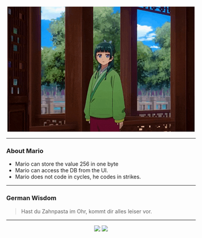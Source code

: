 <p align="center">
  <img src="assets/maomao.gif" />
</p>

---

### About Mario
- Mario can store the value 256 in one byte
- Mario can access the DB from the UI.
- Mario does not code in cycles, he codes in strikes.

---

### German Wisdom
> Hast du Zahnpasta im Ohr, kommt dir alles leiser vor.

---

<p align="center">
  <a>
    <img height="180em" src="https://github-readme-stats-eight-theta.vercel.app/api?username=Torfkopp&show_icons=true&theme=dark&include_all_commits=true&count_private=true"/>
  </a>
  <a href="https://github.com/Torfkopp?tab=repositories">
    <img height="180em" src="https://github-readme-stats-eight-theta.vercel.app/api/top-langs/?username=torfkopp&layout=compact&theme=dark&langs_count=8&hide=java"/>
  </a>
</p>
